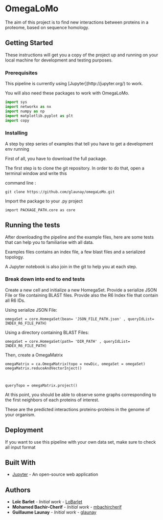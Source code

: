 # OmegaLoMo

The aim of this project is to find new interactions between proteins in a proteome, based on sequence homology.

## Getting Started

These instructions will get you a copy of the project up and running on your local machine for development and testing purposes. 

### Prerequisites

<div class="alert alert-warning">
    This pipeline is currently using [Jupyter](http://jupyter.org/) to work.
</div>

You will also need these packages to work with OmegaLoMo.

```python
import sys
import networkx as nx
import numpy as np
import matplotlib.pyplot as plt
import copy
```


### Installing

A step by step series of examples that tell you have to get a development env running

First of all, you have to download the full package.

The first step is to clone the git repository. In order to do that, open a terminal window and write this

command line :

```
git clone https://github.com/glaunay/omegaLoMo.git 
```

Import the package to your .py project

```
import PACKAGE_PATH.core as core
```






## Running the tests

After downloading the pipeline and the example files, here are some tests that can help you to familiarise with all data.

Examples files contains an index file, a few blast files and a serialized topology.

A Jupyter notebook is also join in the git to help you at each step.



### Break down into end to end tests


Create a new cell and initialize a new HomegaSet. Provide a serialize JSON File or file containing BLAST files.
Provide also the R6 Index file that contain all R6 IDs.

Using serialize JSON File:
```
omegaSet = core.HomegaSet(bean= 'JSON_FILE_PATH.json' , queryIdList= INDEX_R6_FILE_PATH)
```

Using a directory containing BLAST Files:
```
omegaSet = core.HomegaSet(path= 'DIR_PATH' , queryIdList= INDEX_R6_FILE_PATH)
```

Then, create a OmegaMatrix
```
omegaMatrix = ca.OmegaMatrix(topo = newDic, omegaSet = omegaSet)
omegaMatrix.reduceAndVectorInject()



queryTopo = omegaMatrix.project()
```

At this point, you should be able to observe some graphs corresponding to the first neighbors of each proteins of interest.

These are the predicted interactions proteins-proteins in the genome of your organism.


## Deployment

If you want to use this pipeline with your own data set, make sure to check all input format


## Built With

* [Jupyter](http://jupyter.org/) - An open-source web application



## Authors

* **Loïc Barlet** - *Initial work* - [LoBarlet](https://github.com/LoBarlet)
* **Mohamed Bachir-Cherif** - *Initial work* - [mbachircherif](https://github.com/mbachircherif)
* **Guillaume Launay** - *Initial work* - [glaunay](https://github.com/glaunay)



